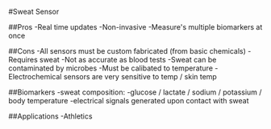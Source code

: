 #Sweat Sensor

##Pros
  -Real time updates
  -Non-invasive
  -Measure's multiple biomarkers at once

##Cons
  -All sensors must be custom fabricated (from basic chemicals)
  -Requires sweat
  -Not as accurate as blood tests
  -Sweat can be contaminated by  microbes
  -Must be calibated to temperature
  -Electrochemical sensors are very sensitive to temp / skin temp


##Biomarkers
  -sweat composition:
    -glucose / lactate / sodium / potassium / body temperature
  -electrical signals generated upon contact with sweat

##Applications
  -Athletics
